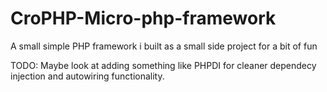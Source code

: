 # CroPHP-Micro-php-framework
A small simple PHP framework i built as a small side project for a bit of fun

TODO: Maybe look at adding something like PHPDI for cleaner dependecy injection and autowiring functionality.
